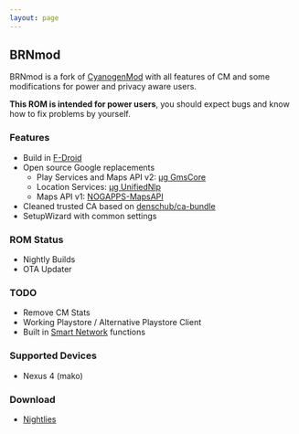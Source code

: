 ```yaml
---
layout: page
---
```


## BRNmod
BRNmod is a fork of [CyanogenMod](http://www.cyanogenmod.org/) with all features of CM and
some modifications for power and privacy aware users.

**This ROM is intended for power users**, you should expect bugs and know how to fix problems by yourself.


### Features
* Build in [F-Droid](https://f-droid.org/)
* Open source Google replacements
    * Play Services and Maps API v2: [µg GmsCore](https://github.com/microg/android_packages_apps_GmsCore)
    * Location Services: [µg UnifiedNlp](https://github.com/microg/android_packages_apps_UnifiedNlp)
    * Maps API v1: [NOGAPPS-MapsAPI](https://github.com/mar-v-in/MapsAPI)
* Cleaned trusted CA based on [denschub/ca-bundle](https://github.com/denschub/ca-bundle)
* SetupWizard with common settings

### ROM Status
* Nightly Builds
* OTA Updater

### TODO
* Remove CM Stats
* Working Playstore / Alternative Playstore Client
* Built in [Smart Network](http://forum.xda-developers.com/xposed/modules/mod-t2908637) functions

### Supported Devices
* Nexus 4 (mako)

### Download
* [Nightlies](https://files.brnmod.rocks/brnmod/12.1/nightlies/)
